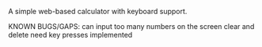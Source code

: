 A simple web-based calculator with keyboard support.

KNOWN BUGS/GAPS: 
can input too many numbers on the screen
clear and delete need key presses implemented